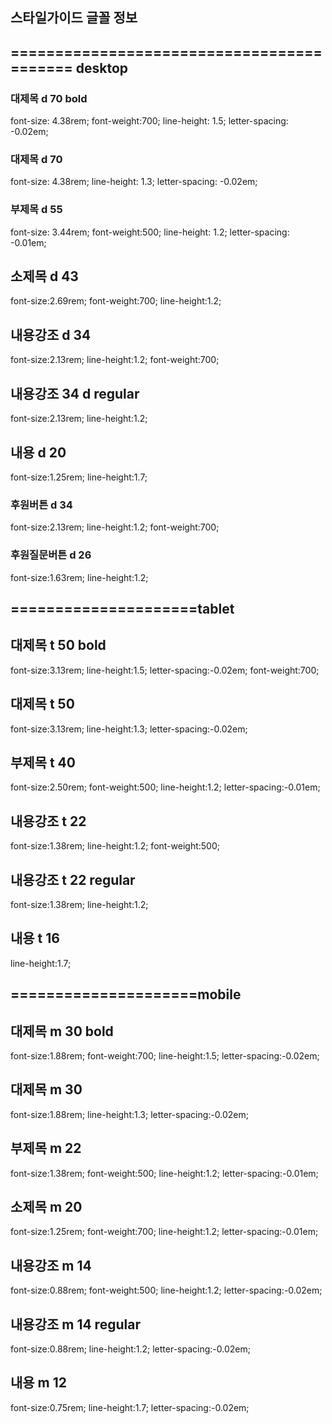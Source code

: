 ## 스타일가이드 글꼴 정보
## ========================================== desktop
### 대제목 d 70 bold
font-size: 4.38rem; font-weight:700; line-height: 1.5; letter-spacing: -0.02em;
### 대제목 d 70
font-size: 4.38rem; line-height: 1.3; letter-spacing: -0.02em;
### 부제목 d 55
font-size: 3.44rem; font-weight:500; line-height: 1.2; letter-spacing: -0.01em;
## 소제목 d 43
font-size:2.69rem; font-weight:700; line-height:1.2;
## 내용강조 d 34
font-size:2.13rem; line-height:1.2; font-weight:700; 
## 내용강조 34 d regular
font-size:2.13rem; line-height:1.2;
## 내용 d 20
font-size:1.25rem; line-height:1.7;
### 후원버튼 d 34
font-size:2.13rem; line-height:1.2; font-weight:700;
### 후원질문버튼 d 26
font-size:1.63rem; line-height:1.2;
## =====================tablet
## 대제목 t 50 bold
font-size:3.13rem; line-height:1.5; letter-spacing:-0.02em; font-weight:700;
## 대제목 t 50
font-size:3.13rem; line-height:1.3; letter-spacing:-0.02em;
## 부제목 t 40
font-size:2.50rem; font-weight:500; line-height:1.2; letter-spacing:-0.01em;
## 내용강조 t 22
font-size:1.38rem; line-height:1.2; font-weight:500; 
## 내용강조 t 22 regular
font-size:1.38rem; line-height:1.2;
## 내용 t 16
line-height:1.7;
## =====================mobile
## 대제목 m 30 bold
font-size:1.88rem; font-weight:700; line-height:1.5; letter-spacing:-0.02em;
## 대제목 m 30
font-size:1.88rem; line-height:1.3; letter-spacing:-0.02em;
## 부제목 m 22
font-size:1.38rem; font-weight:500; line-height:1.2; letter-spacing:-0.01em;
## 소제목 m 20
font-size:1.25rem; font-weight:700; line-height:1.2; letter-spacing:-0.01em;
## 내용강조 m 14
font-size:0.88rem; font-weight:500; line-height:1.2; letter-spacing:-0.02em;
## 내용강조 m 14 regular
font-size:0.88rem; line-height:1.2; letter-spacing:-0.02em;
## 내용 m 12
font-size:0.75rem; line-height:1.7; letter-spacing:-0.02em;
